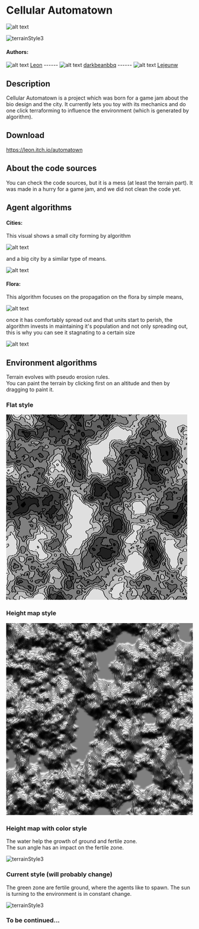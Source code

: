 # Cellular Automatown

![alt text](https://cdn.discordapp.com/attachments/148910712981422080/195704328214937601/splashscreen01.png "What we'd like to achieve")  

![terrainStyle3](gifs/308.gif)

#### Authors:
![alt text](https://avatars2.githubusercontent.com/u/2514652?v=3&s=40 "icon") [Leon](https://github.com/leon196) ------ ![alt text](https://avatars0.githubusercontent.com/u/2822148?v=3&s=40 "icon") [darkbeanbbq](https://github.com/darkbeanbbq) ------ ![alt text](https://avatars2.githubusercontent.com/u/12818663?v=3&s=40 "icon")  [Lejeunw](https://github.com/lejeunw)

## Description
Cellular Automatown is a project which was born for a game jam about the bio design and the city. It currently lets you toy with its mechanics and do one click terraforming to influence the environment (which is generated by algorithm).

## Download  
https://leon.itch.io/automatown

<!-- #### Downloads -->
<!-- [Windows (GameJam public alpha build)](https://cdn.discordapp.com/attachments/148910712981422080/195678544993583105/Automatown.rar) =>  [[Virus Total Scan]](https://www.virustotal.com/fr/file/3fd82066b3a246896e36fbbf8bc4d9ea4698b352bfb1cbe70c9ce60f16b22261/analysis/1466723574/) -->

## About the code sources
You can check the code sources, but it is a mess (at least the terrain part). It was made in a hurry for a game jam, and we did not clean the code yet.

## Agent algorithms
#### Cities:
This visual shows a small city forming by algorithm

![alt text](https://cdn.discordapp.com/attachments/148910712981422080/195679740705767425/city_algo_v2_smaller_slower.gif "Small city Algorithm")


and a big city by a similar type of means.


![alt text](https://cdn.discordapp.com/attachments/148910712981422080/195679209669001217/city_algo_v1.gif "Big city Algorithm (ie: Paris)")


#### Flora:
This algorithm focuses on the propagation on the flora by simple means,


![alt text](https://cdn.discordapp.com/attachments/148910712981422080/195679875590258690/algo1-start_long.gif "Flora growth (occupy space)")


once it has comfortably spread out and that units start to perish, the algorithm invests in maintaining it's population and not only spreading out, this is why you can see it stagnating to a certain size


![alt text](https://cdn.discordapp.com/attachments/148910712981422080/195694597735841793/Algo1-fullstagnant.gif "Flora maintain survive")

## Environment algorithms

Terrain evolves with pseudo erosion rules.  
You can paint the terrain by clicking first on an altitude and then by dragging to paint it.

### Flat style
![terrainStyle1](gifs/297.gif)

### Height map style
![terrainStyle2](gifs/298.gif)

### Height map with color style

The water help the growth of ground and fertile zone.  
The sun angle has an impact on the fertile zone.

![terrainStyle3](gifs/299.gif)

### Current style (will probably change)

The green zone are fertile ground, where the agents like to spawn. The sun is turning to the environment is in constant change.

![terrainStyle3](gifs/308.gif)

### To be continued...
